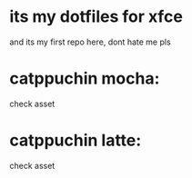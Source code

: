 <h1>its my dotfiles for xfce </h1>



and its my first repo here, dont hate me pls



<h1>catppuchin mocha:</h1>
check asset 





<h1>catppuchin latte:</h1>
check asset
